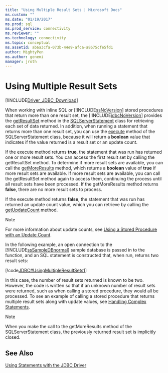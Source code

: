 ```yaml
---
title: "Using Multiple Result Sets | Microsoft Docs"
ms.custom: ""
ms.date: "01/19/2017"
ms.prod: sql
ms.prod_service: connectivity
ms.reviewer: ""
ms.technology: connectivity
ms.topic: conceptual
ms.assetid: ab6a3cfa-073b-44e9-afca-a8675cfe5fd1
author: MightyPen
ms.author: genemi
manager: jroth
---
```


# Using Multiple Result Sets

[!INCLUDE[Driver_JDBC_Download](../../includes/driver_jdbc_download.md)]

When working with inline SQL or [!INCLUDE[ssNoVersion](../../includes/ssnoversion-md.md)] stored procedures that return more than one result set, the [!INCLUDE[jdbcNoVersion](../../includes/jdbcnoversion_md.md)] provides the [getResultSet](../../connect/jdbc/reference/getresultset-method-sqlserverstatement.md) method in the [SQLServerStatement](../../connect/jdbc/reference/sqlserverstatement-class.md) class for retrieving each set of data returned. In addition, when running a statement that returns more than one result set, you can use the [execute](../../connect/jdbc/reference/execute-method-sqlserverstatement.md) method of the SQLServerStatement class, because it will return a **boolean** value that indicates if the value returned is a result set or an update count.

If the execute method returns **true**, the statement that was run has returned one or more result sets. You can access the first result set by calling the getResultSet method. To determine if more result sets are available, you can call the [getMoreResults](../../connect/jdbc/reference/getmoreresults-method-sqlserverstatement.md) method, which returns a **boolean** value of **true** if more result sets are available. If more result sets are available, you can call the getResultSet method again to access them, continuing the process until all result sets have been processed. If the getMoreResults method returns **false**, there are no more result sets to process.

If the execute method returns **false**, the statement that was run has returned an update count value, which you can retrieve by calling the [getUpdateCount](../../connect/jdbc/reference/getupdatecount-method-sqlserverstatement.md) method.

> [!NOTE]  
> For more information about update counts, see [Using a Stored Procedure with an Update Count](../../connect/jdbc/using-a-stored-procedure-with-an-update-count.md).

In the following example, an open connection to the [!INCLUDE[ssSampleDBnormal](../../includes/sssampledbnormal_md.md)] sample database is passed in to the function, and an SQL statement is constructed that, when run, returns two result sets:

[!code[JDBC#UsingMultipleResultSets1](../../connect/jdbc/codesnippet/Java/using-multiple-result-sets_1.java)]

In this case, the number of result sets returned is known to be two. However, the code is written so that if an unknown number of result sets were returned, such as when calling a stored procedure, they would all be processed. To see an example of calling a stored procedure that returns multiple result sets along with update values, see [Handling Complex Statements](../../connect/jdbc/handling-complex-statements.md).

> [!NOTE]  
> When you make the call to the getMoreResults method of the SQLServerStatement class, the previously returned result set is implicitly closed.

## See Also

[Using Statements with the JDBC Driver](../../connect/jdbc/using-statements-with-the-jdbc-driver.md)
